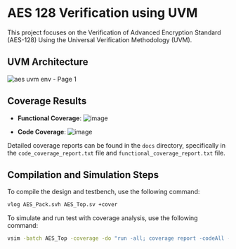 # AES 128 Verification using UVM
This project focuses on the Verification of Advanced Encryption Standard (AES-128) Using the Universal Verification Methodology (UVM).


## UVM Architecture

![aes uvm env - Page 1](https://github.com/OmniaMohamed12/AES-128-Verification-Using-UVM/assets/110364388/4f4a3cf7-4ae6-4ff1-8285-fc4d1253dd52)

## Coverage Results

- **Functional Coverage**:
    ![image](https://github.com/OmniaMohamed12/AES-128-Verification-Using-UVM/assets/110364388/4a1396b8-3f80-4b4f-8919-22f3cb9e605b)


- **Code Coverage**: 
  ![image](https://github.com/OmniaMohamed12/AES-128-Verification-Using-UVM/assets/110364388/5242c5d6-338b-4d96-951d-8914afa0d95f)


Detailed coverage reports can be found in the `docs` directory, specifically in the `code_coverage_report.txt` file and `functional_coverage_report.txt` file.

## Compilation and Simulation Steps

To compile the design and testbench, use the following command:

```bash
vlog AES_Pack.svh AES_Top.sv +cover
```
To simulate and run test with coverage analysis, use the following command:

```bash
vsim -batch AES_Top -coverage -do "run -all; coverage report -codeAll -cvg -verbose"
```
